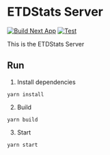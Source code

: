 # ETDStats Server

[![Build Next App](https://github.com/crypyto-panel/etdstats-server/actions/workflows/build-next.yml/badge.svg)](https://github.com/crypyto-panel/etdstats-server/actions/workflows/build-next.yml) [![Test](https://github.com/crypyto-panel/etdstats-server/actions/workflows/test-next.yml/badge.svg)](https://github.com/crypyto-panel/etdstats-server/actions/workflows/test-next.yml)

This is the ETDStats Server


## Run

1. Install dependencies

```
yarn install
```

2. Build

```
yarn build
```

3. Start

```
yarn start
```
